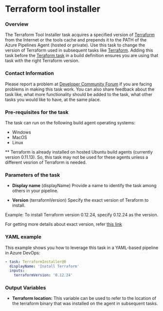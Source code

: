 # Terraform tool installer


### Overview

The Terraform Tool Installer task acquires a specified version of [Terraform](https://www.terraform.io/) from the Internet or the tools cache and prepends it to the PATH of the Azure Pipelines Agent (hosted or private). Use this task to change the version of Terraform used in subsequent tasks like [Terraform](https://aka.ms/AA5jd98).
Adding this task before the [Teraform task](https://aka.ms/AA5jd98) in a build definition ensures you are using that task with the right Terraform version.


### Contact Information

Please report a problem at [Developer Community Forum](https://developercommunity.visualstudio.com/spaces/21/index.html) if you are facing problems in making this task work. You can also share feedback about the task like, what more functionality should be added to the task, what other tasks you would like to have, at the same place.


### Pre-requisites for the task

The task can run on the following build agent operating systems:
- Windows
- MacOS
- Linux

** Terraform is already installed on hosted Ubuntu build agents (currently version 0.11.13). So, this task may not be used for these agents unless a different vesrion of Terraform is needed.

### Parameters of the task

* **Display name** (displayName) Provide a name to identify the task among others in your pipeline.

* **Version** (terraformVersion) Specify the exact version of Teraform to install.

Example: To install Terraform version 0.12.24, specify 0.12.24 as the version.
    
For getting more details about exact version, refer [this link](https://releases.hashicorp.com/terraform/)

### YAML example

This example shows you how to leverage this task in a YAML-based pipeline in Azure DevOps:

```YAML
- task: TerraformInstaller@0
  displayName: 'Install Terraform'
  inputs:
    terraformVersion: '0.12.24'
 ```

### Output Variables

* **Terraform location:** This variable can be used to refer to the location of the terraform binary that was installed on the agent in subsequent tasks.
